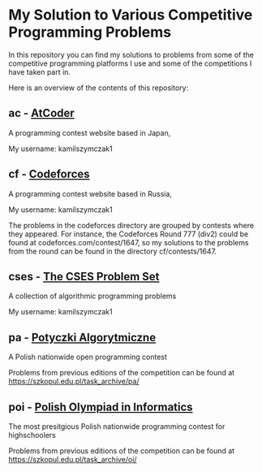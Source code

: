 # My Solution to Various Competitive Programming Problems

In this repository you can find my solutions to problems from some of the competitive programming platforms I use and some of the competitions I have taken part in.

Here is an overview of the contents of this repository:

## ac - [AtCoder](https://atcoder.jp/)

A programming contest website based in Japan,

My username: kamilszymczak1

## cf - [Codeforces](https://codeforces.com)

A programming contest website based in Russia,

My username: kamilszymczak1

The problems in the codeforces directory are grouped by contests where they appeared. For instance, the Codeforces Round 777 (div2) could be found at codeforces.com/contest/1647, so my solutions to the problems from the round can be found in the directory cf/contests/1647.

## cses - [The CSES Problem Set](https://cses.fi/problemset/)

A collection of algorithmic programming problems

My username: kamilszymczak1

## pa - [Potyczki Algorytmiczne](https://potyczki.mimuw.edu.pl/)

A Polish nationwide open programming contest

Problems from previous editions of the competition can be found at https://szkopul.edu.pl/task_archive/pa/

## poi - [Polish Olympiad in Informatics](https://oi.edu.pl/)

The most presitgious Polish nationwide programming contest for highschoolers

Problems from previous editions of the competition can be found at https://szkopul.edu.pl/task_archive/oi/

